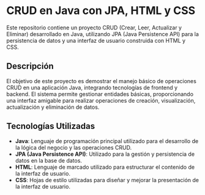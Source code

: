 # CRUD en Java con JPA, HTML y CSS

Este repositorio contiene un proyecto CRUD (Crear, Leer, Actualizar y Eliminar) desarrollado en Java, utilizando JPA (Java Persistence API) para la persistencia de datos y una interfaz de usuario construida con HTML y CSS.

## Descripción

El objetivo de este proyecto es demostrar el manejo básico de operaciones CRUD en una aplicación Java, integrando tecnologías de frontend y backend. El sistema permite gestionar entidades básicas, proporcionando una interfaz amigable para realizar operaciones de creación, visualización, actualización y eliminación de datos.

## Tecnologías Utilizadas

- **Java**: Lenguaje de programación principal utilizado para el desarrollo de la lógica del negocio y las operaciones CRUD.
- **JPA (Java Persistence API)**: Utilizado para la gestión y persistencia de datos en la base de datos.
- **HTML**: Lenguaje de marcado utilizado para estructurar el contenido de la interfaz de usuario.
- **CSS**: Hojas de estilo utilizadas para diseñar y mejorar la presentación de la interfaz de usuario.

